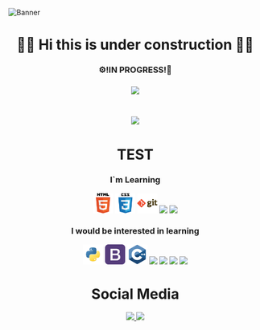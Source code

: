 ![Banner](https://user-images.githubusercontent.com/102930875/185433354-f1172ed0-800c-491e-90ed-e059bc29435e.gif)

<h1 align="center">🚧🚧 Hi this is under construction 🚧🚧</h1>
<h3 align="center">⚙️!IN PROGRESS!🔧<h3>
<div align ="center">
  <a href="https://github.com/DoctorZ-0525">
    <img src="https://github-readme-stats.vercel.app/api?username=DoctorZ-0525&show_icons=true&theme=chartreuse-dark" />
  </a>
</div>
<br>
<br>
<div align="center">
  <a align="center" href="https://github.com/DoctorZ-0525">
    <img src="https://github-readme-stats.vercel.app/api/top-langs/?username=DoctorZ-0525&layout=compact&theme=chartreuse-dark" />
  </a>
</div>
 
<h1 align="center">TEST</h1>
<h3 align="center">I`m Learning</h3>
<p align="center">
<code><img height="40" src="https://raw.githubusercontent.com/github/explore/80688e429a7d4ef2fca1e82350fe8e3517d3494d/topics/html/html.png"></code>
<code><img height="40" src="https://raw.githubusercontent.com/github/explore/80688e429a7d4ef2fca1e82350fe8e3517d3494d/topics/css/css.png"></code>
<code><img height="40" src="https://raw.githubusercontent.com/github/explore/80688e429a7d4ef2fca1e82350fe8e3517d3494d/topics/git/git.png"></code>
<code><img height="40" src="https://cdn.worldvectorlogo.com/logos/visual-studio-code-1.svg"></code>
<code><img height="40" src="https://user-images.githubusercontent.com/102930875/185667566-90b8afb1-30c8-42f4-a50e-ab763e912a70.jpg"></code>
</p>

<h3 align="center">I would be interested in learning</h3>
<p align="center">
<code><img height="40" src="https://raw.githubusercontent.com/github/explore/80688e429a7d4ef2fca1e82350fe8e3517d3494d/topics/python/python.png"></code>
<code><img height="40" src="https://raw.githubusercontent.com/github/explore/80688e429a7d4ef2fca1e82350fe8e3517d3494d/topics/bootstrap/bootstrap.png"></code>
<code><img height="40" src="https://raw.githubusercontent.com/github/explore/80688e429a7d4ef2fca1e82350fe8e3517d3494d/topics/cpp/cpp.png"></code>
<code><img height="40" src="https://upload.wikimedia.org/wikipedia/commons/e/e0/ArduinoLogo_%C2%AE.svg"></code>
<code><img height="40" src="https://upload.wikimedia.org/wikipedia/commons/3/35/Tux.svg"></code>
<code><img height="40" src="https://upload.wikimedia.org/wikipedia/commons/4/4c/Typescript_logo_2020.svg"></code>
<code><img height="40" src="https://cdn.cdnlogo.com/logos/j/69/javascript.svg"></code>
</p>

<h1 align ="center">Social Media</h1>
<div align="center">
  <a align="center" href="https://twitter.com/DocZ_0525">
   <img src="https://user-images.githubusercontent.com/102930875/185516393-5fea1e0c-9324-4270-8b11-57da3e902c9f.png">
  </a>
  <a align ="center" href="https://www.instagram.com/julian_almario0525/">
    <img src="https://user-images.githubusercontent.com/102930875/185516396-8c5054c5-c5ce-4250-aec6-f7b154fd5d57.png"> 
  <a/>
</div>
